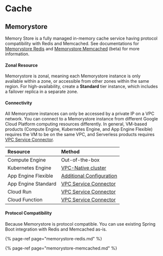 # Cache

## Memorystore

Memory Store is a fully managed in-memory cache service having protocol compatibility with Redis and Memcached. See documentations for [Memorystore Redis](https://cloud.google.com/memorystore/docs/redis/) and [Memorystore Memcached](https://cloud.google.com/memorystore/docs/memcached) \(beta\) for more information.

#### Zonal Resource

Memorystore is zonal, meaning each Memorystore instance is only available within a zone, or accessible from other zones within the same region. For high-availability, create a **Standard** tier instance, which includes a failover replica in a separate zone.

#### Connectivity

All Memorystore instances can only be accessed by a private IP on a VPC network. You can connect to a Memorystore instance from different Google Cloud Platform computing resources differently. In general, VM-based products \(Compute Engine, Kubernetes Engine, and App Engine Flexible\) requires the VM to be on the same VPC, and Serverless products requires [VPC Service Connector](https://cloud.google.com/vpc/docs/configure-serverless-vpc-access).

| Resource | Method |
| :--- | :--- |
| Compute Engine | Out-of-the-box |
| Kubernetes Engine | [VPC-Native cluster](https://cloud.google.com/kubernetes-engine/docs/how-to/alias-ips) |
| App Engine Flexible | [Additional Configuration](https://cloud.google.com/appengine/docs/flexible/java/using-shared-vpc) |
| App Engine Standard | [VPC Service Connector](https://cloud.google.com/appengine/docs/standard/java11/connecting-vpc) |
| Cloud Run | [VPC Service Connector](https://cloud.google.com/run/docs/configuring/connecting-vpc) |
| Cloud Function | [VPC Service Connector](https://cloud.google.com/functions/docs/networking/connecting-vpc) |

#### Protocol Compatibility

Because Memorystore is protocol compatible. You can use existing Spring Boot integration with Redis and Memcached as-is.

{% page-ref page="memorystore-redis.md" %}

{% page-ref page="memorystore-memcached.md" %}





